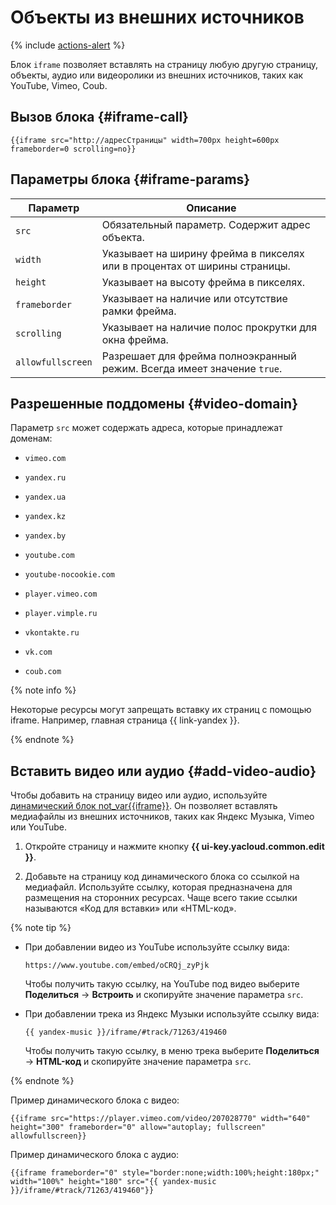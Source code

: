 # Объекты из внешних источников

{% include [actions-alert](../../_includes/wiki/actions-alert.md) %}

Блок `iframe` позволяет вставлять на страницу любую другую страницу, объекты, аудио или видеоролики из внешних источников, таких как YouTube, Vimeo, Coub.


## Вызов блока {#iframe-call}

```
{{iframe src="http://адресСтраницы" width=700px height=600px frameborder=0 scrolling=no}}
```

## Параметры блока {#iframe-params}

Параметр | Описание
--- | ---
`src` | Обязательный параметр. Содержит адрес объекта.
`width` | Указывает на ширину фрейма в пикселях или в процентах от ширины страницы.
`height` | Указывает на высоту фрейма в пикселях.
`frameborder` | Указывает на наличие или отсутствие рамки фрейма.
`scrolling` | Указывает на наличие полос прокрутки для окна фрейма.
`allowfullscreen` | Разрешает для фрейма полноэкранный режим. Всегда имеет значение `true`.

## Разрешенные поддомены {#video-domain}

Параметр `src` может содержать адреса, которые принадлежат доменам:

- `vimeo.com`

- `yandex.ru`


- `yandex.ua`

- `yandex.kz`

- `yandex.by`

- `youtube.com`

- `youtube-nocookie.com`

- `player.vimeo.com`

- `player.vimple.ru`

- `vkontakte.ru`

- `vk.com`

- `coub.com`

{% note info %}

Некоторые ресурсы могут запрещать вставку их страниц с помощью iframe. Например, главная страница {{ link-yandex }}.

{% endnote %}

## Вставить видео или аудио {#add-video-audio}


Чтобы добавить на страницу видео или аудио, используйте [динамический блок not_var{{iframe}}](#iframe-call). Он позволяет вставлять медиафайлы из внешних источников, таких как Яндекс&#160;Музыка, Vimeo или YouTube.


1. Откройте страницу и нажмите кнопку **{{ ui-key.yacloud.common.edit }}**.

1. Добавьте на страницу код динамического блока со ссылкой на медиафайл. Используйте ссылку, которая предназначена для размещения на сторонних ресурсах. Чаще всего такие ссылки называются «Код для вставки» или «HTML-код». 

{% note tip %}

* При добавлении видео из YouTube используйте ссылку вида:
    ```
    https://www.youtube.com/embed/oCRQj_zyPjk
    ```
    Чтобы получить такую ссылку, на YouTube под видео выберите **Поделиться** → **Встроить** и скопируйте значение параметра `src`.

* При добавлении трека из Яндекс&#160;Музыки используйте ссылку вида:

    ```
    {{ yandex-music }}/iframe/#track/71263/419460
    ```
    Чтобы получить такую ссылку, в меню трека выберите **Поделиться** → **HTML-код** и скопируйте значение параметра `src`.

{% endnote %}

Пример динамического блока с видео:

```
{{iframe src="https://player.vimeo.com/video/207028770" width="640" height="300" frameborder="0" allow="autoplay; fullscreen" allowfullscreen}}
```

Пример динамического блока с аудио:

```
{{iframe frameborder="0" style="border:none;width:100%;height:180px;" width="100%" height="180" src="{{ yandex-music }}/iframe/#track/71263/419460"}}
```

